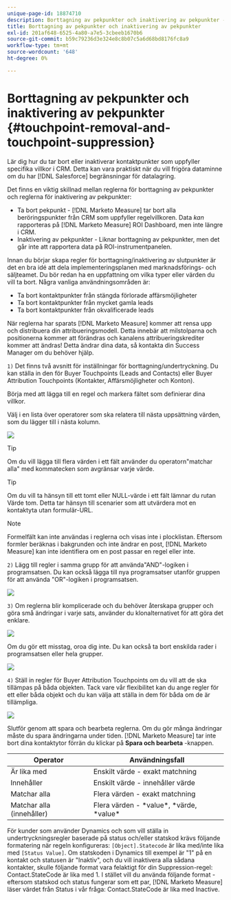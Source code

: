 ```yaml
---
unique-page-id: 18874710
description: Borttagning av pekpunkter och inaktivering av pekpunkter - [!DNL Marketo Measure] - Produktdokumentation
title: Borttagning av pekpunkter och inaktivering av pekpunkter
exl-id: 201af648-6525-4a80-a7e5-3cbeeb1670b6
source-git-commit: b59c79236d3e324e8c8b07c5a6d68bd8176fc8a9
workflow-type: tm+mt
source-wordcount: '648'
ht-degree: 0%

---
```


# Borttagning av pekpunkter och inaktivering av pekpunkter {#touchpoint-removal-and-touchpoint-suppression}

Lär dig hur du tar bort eller inaktiverar kontaktpunkter som uppfyller specifika villkor i CRM. Detta kan vara praktiskt när du vill frigöra dataminne om du har [!DNL Salesforce] begränsningar för datalagring.

Det finns en viktig skillnad mellan reglerna för borttagning av pekpunkter och reglerna för inaktivering av pekpunkter:

* Ta bort pekpunkt - [!DNL Marketo Measure] tar bort alla beröringspunkter från CRM som uppfyller regelvillkoren. Data _kan_ rapporteras på [!DNL Marketo Measure] ROI Dashboard, men inte längre i CRM.
* Inaktivering av pekpunkter - Liknar borttagning av pekpunkter, men det går inte att rapportera data på ROI-instrumentpanelen.

Innan du börjar skapa regler för borttagning/inaktivering av slutpunkter är det en bra idé att dela implementeringsplanen med marknadsförings- och säljteamet. Du bör redan ha en uppfattning om vilka typer eller värden du vill ta bort. Några vanliga användningsområden är:

* Ta bort kontaktpunkter från stängda förlorade affärsmöjligheter
* Ta bort kontaktpunkter från mycket gamla leads
* Ta bort kontaktpunkter från okvalificerade leads

När reglerna har sparats [!DNL Marketo Measure] kommer att rensa upp och distribuera din attribueringsmodell. Detta innebär att milstolparna och positionerna kommer att förändras och kanalens attribueringskrediter kommer att ändras! Detta ändrar dina data, så kontakta din Success Manager om du behöver hjälp.

`1)` Det finns två avsnitt för inställningar för borttagning/undertryckning. Du kan ställa in den för Buyer Touchpoints (Leads and Contacts) eller Buyer Attribution Touchpoints (Kontakter, Affärsmöjligheter och Konton).

Börja med att lägga till en regel och markera fältet som definierar dina villkor.

Välj i en lista över operatorer som ska relatera till nästa uppsättning värden, som du lägger till i nästa kolumn.

![](assets/1-1.png)

>[!TIP]
>
>Om du vill lägga till flera värden i ett fält använder du operatorn&quot;matchar alla&quot; med kommatecken som avgränsar varje värde.

>[!TIP]
>
>Om du vill ta hänsyn till ett tomt eller NULL-värde i ett fält lämnar du rutan Värde tom. Detta tar hänsyn till scenarier som att utvärdera mot en kontaktyta utan formulär-URL.

>[!NOTE]
>
>Formelfält kan inte användas i reglerna och visas inte i plocklistan. Eftersom formler beräknas i bakgrunden och inte ändrar en post, [!DNL Marketo Measure] kan inte identifiera om en post passar en regel eller inte.

`2)` Lägg till regler i samma grupp för att använda&quot;AND&quot;-logiken i programsatsen.
Du kan också lägga till nya programsatser utanför gruppen för att använda &quot;OR&quot;-logiken i programsatsen.

![](assets/2.png)

`3)` Om reglerna blir komplicerade och du behöver återskapa grupper och göra små ändringar i varje sats, använder du klonalternativet för att göra det enklare.

![](assets/3.png)

Om du gör ett misstag, oroa dig inte. Du kan också ta bort enskilda rader i programsatsen eller hela grupper.

![](assets/4.png)

`4)` Ställ in regler för Buyer Attribution Touchpoints om du vill att de ska tillämpas på båda objekten. Tack vare vår flexibilitet kan du ange regler för ett eller båda objekt och du kan välja att ställa in dem för båda om de är tillämpliga.

![](assets/5.png)

Slutför genom att spara och bearbeta reglerna. Om du gör många ändringar måste du spara ändringarna under tiden. [!DNL Marketo Measure] tar inte bort dina kontaktytor förrän du klickar på **Spara och bearbeta** -knappen.

| **Operator** | **Användningsfall** |
|---|---|
| Är lika med | Enskilt värde - exakt matchning |
| Innehåller | Enskilt värde - innehåller värde |
| Matchar alla | Flera värden - exakt matchning |
| Matchar alla (innehåller) | Flera värden - &#42;value&#42;, &#42;värde, &#42;value&#42; |

För kunder som använder Dynamics och som vill ställa in undertryckningsregler baserade på status och/eller statskod krävs följande formatering när regeln konfigureras: `[Object].Statecode` är lika med/inte lika med `[Status Value]`. Om statskoden i Dynamics till exempel är &quot;1&quot; på en kontakt och statusen är &quot;Inaktiv&quot;, och du vill inaktivera alla sådana kontakter, skulle följande format vara felaktigt för din Suppression-regel: Contact.StateCode är lika med 1. I stället vill du använda följande format - eftersom statskod och status fungerar som ett par, [!DNL Marketo Measure] läser värdet från Status i vår fråga: Contact.StateCode är lika med Inactive.
